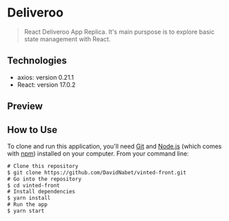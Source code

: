 # Deliveroo

> React Deliveroo App Replica. It's main purspose is to explore basic state management with React.

## Technologies

- axios: version 0.21.1
- React: version 17.0.2

## Preview

## How to Use

To clone and run this application, you'll need [Git](https://git-scm.com/) and [Node.js](https://nodejs.org/en/download/) (which comes with [npm](http://npmjs.com/)) installed on your computer. From your command line:

```diff
# Clone this repository
$ git clone https://github.com/DavidNabet/vinted-front.git
# Go into the repository
$ cd vinted-front
# Install dependencies
$ yarn install
# Run the app
$ yarn start
```
